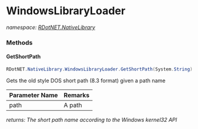 ﻿# WindowsLibraryLoader
_namespace: [RDotNET.NativeLibrary](./index.md)_





### Methods

#### GetShortPath
```csharp
RDotNET.NativeLibrary.WindowsLibraryLoader.GetShortPath(System.String)
```
Gets the old style DOS short path (8.3 format) given a path name

|Parameter Name|Remarks|
|--------------|-------|
|path|A path|


_returns: The short path name according to the Windows kernel32 API_


